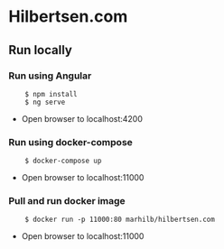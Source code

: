 # Hilbertsen.com

## Run locally
### Run using Angular
````
    $ npm install
    $ ng serve
````
* Open browser to localhost:4200

### Run using docker-compose
````
    $ docker-compose up
````
* Open browser to localhost:11000

### Pull and run docker image
````
    $ docker run -p 11000:80 marhilb/hilbertsen.com
````
* Open browser to localhost:11000

